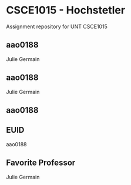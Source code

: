 # CSCE1015 - Hochstetler
Assignment repository for UNT CSCE1015
## aao0188
Julie Germain
## aao0188
Julie Germain
## aao0188
## EUID
aao0188
## Favorite Professor
Julie Germain
